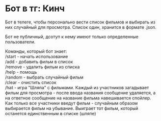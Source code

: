 # Бот в тг: Кинч
Бот в телеге, чтобы персонально вести список фильмов и выбирать из них случайный для просмотра. Список один, хранится в формате .json.

Бот не публичный, дсотуп к нему имеют только определенные пользователи.

Команды, который бот знает:  
/start - начать использование  
/add - добавить фильм в список  
/remove - удалить фильм из списка  
/help - помощь  
/random - выбрать случайный фильм  
/clear - очистить список   
/hat - игра "Шляпа" с фильмами. Каждый из участников загадывает фильм для просмотра - после ввода названия сообщение удаляется, а на ответное сообщение на название фильма навешивается спойлер. Как только все участники введут фильм - случайным образом выбирается фильм на убывание. Выиграет тот фильм, который останется единственным в списке (шляпе)